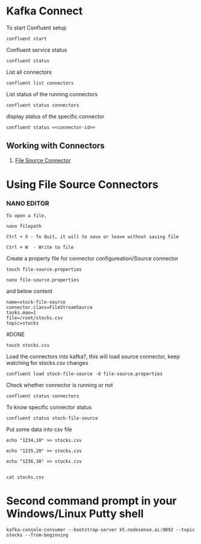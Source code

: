 # Kafka Connect

To start Confluent setup

`confluent start`

Confluent service status

`confluent status`

List all connectors

`confluent list connectors`

List status of the running connectors

`confluent status connectors`


display status of the specific connector

`confluent status <<connector-id>>`


## Working with Connectors

1. [File Source Connector](file-source-connector.md)


# Using File Source Connectors

### NANO EDITOR

    To open a file,

    nano filepath

    Ctrl + X - To Quit, it will to save or leave without saving file
    
    Ctrl + W  - Write to file


Create a property file for connector configureation/Source connector

    touch file-source.properties

    nano file-source.properties

and below content 
```
name=stock-file-source
connector.class=FileStreamSource
tasks.max=1
file=/root/stocks.csv
topic=stocks
```

#DONE


    touch stocks.csv

Load the connectors into kafka?, this will load source connector, keep watching for  stocks.csv changes

    confluent load stock-file-source -d file-source.properties

Check whether connector is running or not

    confluent status connectors

To know specific connector status

    confluent status stock-file-source

Put some data into csv file

    echo "1234,10" >> stocks.csv

    echo "1235,20" >> stocks.csv

    echo "1236,30" >> stocks.csv


    cat stocks.csv



# Second command prompt in your Windows/Linux Putty shell

    kafka-console-consumer --bootstrap-server k5.nodesense.ai:9092 --topic stocks --from-beginning

